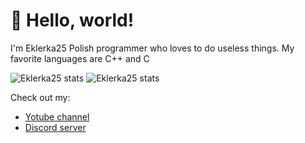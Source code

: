 # 👋 Hello, world!

I'm Eklerka25
Polish programmer who loves to do useless things. 
My favorite languages ​​are C++ and C

![Eklerka25 stats](https://github-readme-stats.vercel.app/api?username=Eklerka25&theme=github_dark&show_icons=true)
![Eklerka25 stats](https://github-readme-stats.vercel.app/api/top-langs/?username=Eklerka25&layout=donut&theme=github_dark)


Check out my:
- [Yotube channel](https://www.youtube.com/@eclair25)
- [Discord server](https://discord.gg/ppPRB7TDeN)

